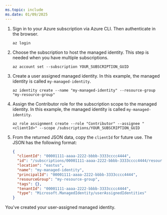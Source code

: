```yaml
---
ms.topic: include
ms.date: 01/09/2025
---
```


<!-- //TODO create managed identity article in kusto -->

1. Sign in to your Azure subscription via Azure CLI. Then authenticate in the browser.

   ```azurecli-interactive
   az login
   ```

1. Choose the subscription to host the managed identity. This step is needed when you have multiple subscriptions.

   ```azurecli-interactive
   az account set --subscription YOUR_SUBSCRIPTION_GUID
   ```

1. Create a user assigned managed identity. In this example, the managed identity is called `my-managed-identity`.

   ```azurecli-interactive
   az identity create --name "my-managed-identity" --resource-group "my-resource-group"
   ```

1. Assign the Contributor role for the subscription scope to the managed identity. In this example, the managed identity is called `my-managed-identity`.

   ```azurecli-interactive
   az role assignment create --role "Contributor" --assignee "<clientId>" --scope /subscriptions/YOUR_SUBSCRIPTION_GUID
   ```

1. From the returned JSON data, copy the `clientId` for future use. The JSON has the following format:

    ```json
    {
      "clientId": "00001111-aaaa-2222-bbbb-3333cccc4444",
      "id": "/subscriptions/00001111-aaaa-2222-bbbb-3333cccc4444/resourceGroups/my-resource-group/providers/Microsoft.ManagedIdentity/userAssignedIdentities/my-managed-identity",
      "location": "eastus",
      "name": "my-managed-identity",
      "principalId": "00001111-aaaa-2222-bbbb-3333cccc4444",
      "resourceGroup": "my-resource-group",
      "tags": {},
      "tenantId": "00001111-aaaa-2222-bbbb-3333cccc4444",
      "type": "Microsoft.ManagedIdentity/userAssignedIdentities"
    }
    ```

You've created your user-assigned managed identity.
